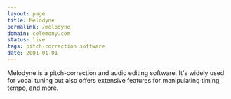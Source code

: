 ```yaml
---
layout: page
title: Melodyne
permalink: /melodyne
domain: celemony.com
status: live
tags: pitch-correction software
date: 2001-01-01
---
```

Melodyne is a pitch-correction and audio editing software. It's widely used for vocal tuning but also offers extensive features for manipulating timing, tempo, and more.
